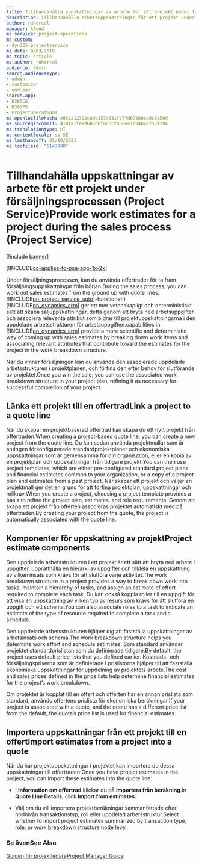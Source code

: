 ```yaml
---
title: Tillhandahålla uppskattningar av arbete för ett projekt under försäljningsprocessen
description: Tillhandahålla arbetsuppskattningar för ett projekt under säljprocessen i Project Service
author: ruhercul
manager: kfend
ms.service: project-operations
ms.custom:
- dyn365-projectservice
ms.date: 8/03/2018
ms.topic: article
ms.author: ruhercul
audience: Admin
search.audienceType:
- admin
- customizer
- enduser
search.app:
- D365CE
- D365PS
- ProjectOperations
ms.openlocfilehash: e9382127b2ce0b157d681fc77d67200ba9c5e59d
ms.sourcegitcommit: 418fa1fe9d605b8faccc2d5dee1b04b4e753f194
ms.translationtype: HT
ms.contentlocale: sv-SE
ms.lasthandoff: 02/10/2021
ms.locfileid: "5147990"
---
```

# <a name="provide-work-estimates-for-a-project-during-the-sales-process-project-service"></a><span data-ttu-id="227ac-103">Tillhandahålla uppskattningar av arbete för ett projekt under försäljningsprocessen (Project Service)</span><span class="sxs-lookup"><span data-stu-id="227ac-103">Provide work estimates for a project during the sales process (Project Service)</span></span>

[!include [banner](../includes/psa-now-project-operations.md)]

[!INCLUDE[cc-applies-to-psa-app-1x-2x](../includes/cc-applies-to-psa-app-1x-2x.md)]

<span data-ttu-id="227ac-104">Under försäljningsprocessen, kan du använda offertrader för ta fram försäljningsuppskattningar från början.</span><span class="sxs-lookup"><span data-stu-id="227ac-104">During the sales process, you can work out sales estimates from the ground up with quote lines.</span></span> [!INCLUDE[pn_project_service_auto](../includes/pn-project-service-auto.md)]<span data-ttu-id="227ac-105">-funktioner i [!INCLUDE[pn_dynamics_crm](../includes/pn-dynamics-crm.md)] ger ett mer vetenskapligt och deterministiskt sätt att skapa säljuppskattningar, detta genom att bryta ned arbetsuppgifter och associera relevanta attribut som bidrar till projektuppskattningarna i den uppdelade arbetsstrukturen för arbetsuppgiften.</span><span class="sxs-lookup"><span data-stu-id="227ac-105">capabilities in [!INCLUDE[pn_dynamics_crm](../includes/pn-dynamics-crm.md)] provide a more scientific and deterministic way of coming up with sales estimates by breaking down work items and associating relevant attributes that contribute toward the estimates for the project in the work breakdown structure.</span></span>  
  
 <span data-ttu-id="227ac-106">När du vinner försäljningen kan du använda den associerade uppdelade arbetsstrukturen i projektplanen, och förfina den efter behov för slutförande av projektet.</span><span class="sxs-lookup"><span data-stu-id="227ac-106">Once you win the sale, you can use the associated work breakdown structure in your project plan, refining it as necessary for successful completion of your project.</span></span>  
  
## <a name="link-a-project-to-a-quote-line"></a><span data-ttu-id="227ac-107">Länka ett projekt till en offertrad</span><span class="sxs-lookup"><span data-stu-id="227ac-107">Link a project to a quote line</span></span>  
 <span data-ttu-id="227ac-108">När du skapar en projektbaserad offertrad kan skapa du ett nytt projekt från offertraden.</span><span class="sxs-lookup"><span data-stu-id="227ac-108">When creating a project-based quote line, you can create a new project from the quote line.</span></span> <span data-ttu-id="227ac-109">Du kan sedan använda projektmallar som är antingen förkonfigurerade standardprojektplaner och ekonomiska uppskattningar som är gemensamma för din organisation, eller en kopia av en projektplan och uppskattningar från tidigare projekt.</span><span class="sxs-lookup"><span data-stu-id="227ac-109">You can then use project templates, which are either pre-configured standard project plans and financial estimates common to your organization, or a copy of a project plan and estimates from a past project.</span></span> <span data-ttu-id="227ac-110">När skapar ett projekt och väljer en projektmall ger det en grund för att förfina projektplan, uppskattningar och rollkrav.</span><span class="sxs-lookup"><span data-stu-id="227ac-110">When you create a project, choosing a project template provides a basis to refine the project plan, estimates, and role requirements.</span></span> <span data-ttu-id="227ac-111">Genom att skapa ett projekt från offerten associeras projektet automatiskt med på offertraden.</span><span class="sxs-lookup"><span data-stu-id="227ac-111">By creating your project from the quote, the project is automatically associated with the quote line.</span></span>  
  
## <a name="project-estimate-components"></a><span data-ttu-id="227ac-112">Komponenter för uppskattning av projekt</span><span class="sxs-lookup"><span data-stu-id="227ac-112">Project estimate components</span></span>  
 <span data-ttu-id="227ac-113">Den uppdelade arbetsstrukturen i ett projekt är ett sätt att bryta ned arbete i uppgifter, upprätthålla en hierarki av uppgifter och tilldela en uppskattning av vilken insats som krävs för att slutföra varje aktivitet.</span><span class="sxs-lookup"><span data-stu-id="227ac-113">The work breakdown structure in a project provides a way to break down work into tasks, maintain a hierarchy of tasks, and assign an estimate of effort required to complete each task.</span></span> <span data-ttu-id="227ac-114">Du kan också koppla roller till en uppgift för att visa en uppskattning av vilken typ av resurs som krävs för att slutföra en uppgift och ett schema.</span><span class="sxs-lookup"><span data-stu-id="227ac-114">You can also associate roles to a task to indicate an estimate of the type of resource required to complete a task and a schedule.</span></span>  
  
 <span data-ttu-id="227ac-115">Den uppdelade arbetsstrukturen hjälper dig att fastställa uppskattningar av arbetsinsats och schema.</span><span class="sxs-lookup"><span data-stu-id="227ac-115">The work breakdown structure helps you determine work effort and schedule estimates.</span></span> <span data-ttu-id="227ac-116">Som standard använder projektet standardprislistan som du definierade tidigare.</span><span class="sxs-lookup"><span data-stu-id="227ac-116">By default, the project uses default price lists that you defined earlier.</span></span> <span data-ttu-id="227ac-117">Kostnads- och försäljningspriserna som är definierade i prislistorna hjälper till att fastställa ekonomiska uppskattningar för uppdelning av projektets arbete.</span><span class="sxs-lookup"><span data-stu-id="227ac-117">The cost and sales prices defined in the price lists help determine financial estimates for the project’s work breakdown.</span></span>  
  
 <span data-ttu-id="227ac-118">Om projektet är kopplat till en offert och offerten har en annan prislista som standard, används offertens prislista för ekonomiska beräkningar.</span><span class="sxs-lookup"><span data-stu-id="227ac-118">If your project is associated with a quote, and the quote has a different price list from the default, the quote’s price list is used for financial estimates.</span></span>  
  
## <a name="import-estimates-from-a-project-into-a-quote"></a><span data-ttu-id="227ac-119">Importera uppskattningar från ett projekt till en offert</span><span class="sxs-lookup"><span data-stu-id="227ac-119">Import estimates from a project into a quote</span></span>  
 <span data-ttu-id="227ac-120">När du har projektuppskattningar i projektet kan importera du dessa uppskattningar till offertraden:</span><span class="sxs-lookup"><span data-stu-id="227ac-120">Once you have project estimates in the project, you can import these estimates into the quote line:</span></span>  
  
-   <span data-ttu-id="227ac-121">I **Information om offertrad** klickar du på **Importera från beräkning**.</span><span class="sxs-lookup"><span data-stu-id="227ac-121">In **Quote Line Details**, click **Import from estimates**.</span></span> 

-   <span data-ttu-id="227ac-122">Välj om du vill importera projektberäkningar sammanfattade efter nodnivån transaktionstyp, roll eller uppdelad arbetsstruktur.</span><span class="sxs-lookup"><span data-stu-id="227ac-122">Select whether to import project estimates summarized by transaction type, role, or work breakdown structure node level.</span></span>  
  
### <a name="see-also"></a><span data-ttu-id="227ac-123">Se även</span><span class="sxs-lookup"><span data-stu-id="227ac-123">See Also</span></span>  
 [<span data-ttu-id="227ac-124">Guiden för projektledare</span><span class="sxs-lookup"><span data-stu-id="227ac-124">Project Manager Guide</span></span>](../psa/project-manager-guide.md)
